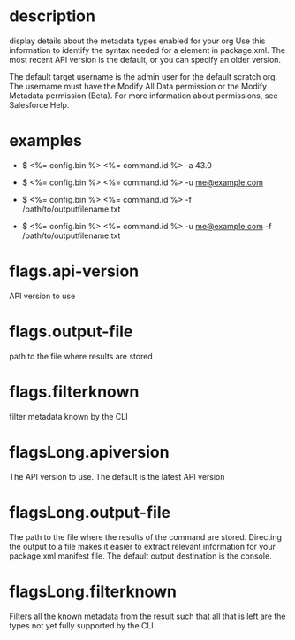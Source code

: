 # description

display details about the metadata types enabled for your org
Use this information to identify the syntax needed for a <name> element in package.xml. The most recent API version is
the default, or you can specify an older version.

The default target username is the admin user for the default scratch org. The username must have the Modify All Data
permission or the Modify Metadata permission (Beta). For more information about permissions, see Salesforce Help.

# examples

- $ <%= config.bin %> <%= command.id %> -a 43.0

- $ <%= config.bin %> <%= command.id %> -u me@example.com

- $ <%= config.bin %> <%= command.id %> -f /path/to/outputfilename.txt

- $ <%= config.bin %> <%= command.id %> -u me@example.com -f /path/to/outputfilename.txt

# flags.api-version

API version to use

# flags.output-file

path to the file where results are stored

# flags.filterknown

filter metadata known by the CLI

# flagsLong.apiversion

The API version to use. The default is the latest API version

# flagsLong.output-file

The path to the file where the results of the command are stored. Directing the output to a file makes it easier to
extract relevant information for your package.xml manifest file. The default output destination is the console.

# flagsLong.filterknown

Filters all the known metadata from the result such that all that is left are the types not yet fully supported by the
CLI.
